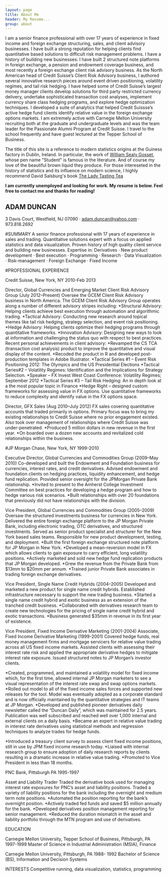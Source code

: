 ```yaml
---
layout: page
title: About Me
header: My Resume...
group: about
---
```


I am a senior finance professional with over 17 years of experience in fixed income and foreign exchange structuring, sales, and client advisory businesses. I have built a strong reputation for helping clients find quantitative based solutions to difficult risk management problems. I have a history of building new businesses: I have built 2 structured note platforms in foreign exchange, a pension and endowment coverage business, and most recently a foreign exchange client risk advisory business. As the North American head of Credit Suisse’s Client Risk Advisory business, I authored several innovative research pieces around event driven positioning, volatility regimes, and tail risk hedging. I have helped some of Credit Suisse’s largest money manager clients develop solutions for third party restricted currency delivery, undertake sophisticated transaction cost analyses, implement currency share class hedging programs, and explore hedge optimization techniques. I developed a suite of analytics that helped Credit Suissse’s active hedge fund clients identify relative value in the foreign exchange options markets. I am extremely active with Carnegie Mellon University recruiting both at the graduate and undergraduate levels and was the team leader for the Passionate Alumni Program at Credit Suisse. I travel to the school frequently and have guest lectured at the Tepper School of Business.

The title of this site is a reference to modern statistics origins at the Guiness factory in Dublin, Ireland. In particular, the
work of [William Sealy Gosset](http://en.wikipedia.org/wiki/William_Sealy_Gosset), whose pen name "Student" is famous in the literature.  And of course my love of the beautiful brown liquid they produce. For those intereseted in the history of statistics and its
influence on modern science, I highly recommend David Salsburg's book [The Lady Tasting Tea](http://www.amazon.com/dp/0805071342/?tag=googhydr-20&hvadid=7782417427&hvpos=1t1&hvexid=&hvnetw=g&hvrand=2033946875574972504&hvpone=12.91&hvptwo=&hvqmt=b&ref=pd_sl_7e3tmf0o8p_b)

**I am currently unemployed and looking for work. My resume is below. Feel free to contact me and thanks for reading!**



## ADAM DUNCAN
3 Davis Court, Westfield, NJ  07090 · adam.duncan@yahoo.com · 973.818.2692
 
#SUMMARY
A senior finance professional with 17 years of experience in sales and trading.  Quantitative solutions expert with a focus on applied statistics and data visualization.  Proven history of high quality client service and building new businesses.
Expertise in: Derivatives · New product development · Best execution · Programming · Research · Data Visualization  · Risk-management · Foreign Exchange · Fixed Income
 
 
#PROFESSIONAL EXPERIENCE
 
Credit Suisse, New York, NY   2010-Feb 2013
 
Director, Global Currencies and Emerging Market Client Risk Advisory Group (July 2012–Present)
Oversee the GCEM Client Risk Advisory business in North America. The GCEM Client Risk Advisory Group operates along a number of different advisory stripes including:
  *Structural Advisory: Helping clients achieve best execution through automation and algorithmic trading.
  *Tactical Advisory: Conducting new research around topical themes like tail risk hedging, strategy selection, and event risk positioning.
  *Hedge Advisory: Helping clients optimize their hedging programs through quantitative frameworks.
  *Innovation Advisory: Designing new ways to look at information and challenging the status quo with respect to best practices.
Recent personal achievements in client advisory:
  *Revamped the CS TCA (transaction cost analysis) product to improve the quantitative and visual display of the content.
  *Recoded the product in R and developed post-production templates in Adobe Illustrator.
  *Tactical Series #1 – Event Risk Positioning 2012: The Olympics and the US Presidential Elections
  *Tactical Series#2 – Volatility Regimes: Identification and the Implications for Strategy Selection.
  *Speaker – FX Invest West Coast Conference: Volatility Regimes; September 2012
  *Tactical Series #3 – Tail Risk Hedging: An in depth look at a the most popular topic in Finance
  *Hedge Right – designed custom frameworks for assessing value in FX options. Use quantitative frameworks to reduce complexity and identify value in the FX options space.
 
Director, GFX Sales (Aug 2010–July 2012)
FX sales covering quantitative accounts that traded primarily in options. Primary focus was to bring my existing relationships to Credit Suisse where no prior engagement existed. Also took over management of relationships where Credit Suisse was under-penetrated. 
  *Produced 5 million dollars in new revenue in the first year.
  *On boarded over a dozen new accounts and revitalized cold relationships within the business.
 

#JP Morgan Chase, New York, NY 1999-2010
 
Executive Director, Global Currencies and Commodities Group (2009–May 2010)
Co-developed and built the Endowment and Foundation business for currencies, interest rates, and credit derivatives.  Advised endowment and foundation clients on hedging practices, liquidity enhancement, and hedge fund replication.  Provided senior oversight for the JPMorgan Private Bank relationship.
  *Invited to present to the Amherst College Investment Committee on best practices for developing a hedge program and how to hedge various risk scenarios.
  *Built relationships with over 20 foundations that previously did not have relationships with the division.
 
Vice President, Global Currencies and Commodities Group (2005–2009)
Oversaw the structured investments business for currencies in New York.  Delivered the entire foreign exchange platform to the JP Morgan Private Bank, including electronic trading, OTC derivatives, and structured investments.  Served as senior product specialist and structurer for the New York based sales teams.  Responsible for new product development, testing, and deployment.
  *Built the first foreign exchange structured note platform for JP Morgan in New York.
  *Developed a mean-reversion model in FX which allows clients to gain exposure to carry efficient, long volatility positions.
  *Actively marketed and sold new hedge fund replication products that JP Morgan developed.
  *Grew the revenue from the Private Bank from $13mm to $20mm per annum.
  *Trained junior Private Bank associates in trading foreign exchange derivatives.
 
Vice President, Single Name Credit Hybrids (2004–2005)
Developed and marketed a new product for single name credit hybrids.  Established infrastructure necessary to support the new trading business.
  *Started a single name credit hybrid and exotic business as an extension of the tranched credit business.
  *Collaborated with derivatives research team to create new technologies for the pricing of single name credit hybrid and exotic transactions.
  *Business generated $35mm in revenue in its first year of existence.
 
Vice President, Fixed Income Derivative Marketing (2001-2004)
Associate, Fixed Income Derivative Marketing (1999-2001)
Covered hedge funds, real money management firms and mortgage servicers for relative value trading across all US fixed income markets.  Assisted clients with assessing their interest rate risk and applied the appropriate derivative hedges to mitigate interest rate exposure.  Issued structured notes to JP Morgan’s investor clients.
 
  *Created, programmed, and maintained a volatility model for fixed income which, for the first time, allowed internal JP Morgan marketers to see a visual representation of the interest rate swap and swap options markets.
  *Rolled out model to all of the fixed income sales forces and supported new releases for the tool.  Model was eventually adopted as a corporate standard and is now officially maintained by the quantitative strategies and IT teams at JP Morgan.
  *Developed and published pioneer derivatives daily newsletter called the “Duncan Daily”, which was maintained for 2.5 years.  Publication was well subscribed and reached well over 1,000 internal and external clients on a daily basis.
  *Became an expert in relative value trading in interest rate derivatives using statistical methods and regression techniques to analyze trades for hedge funds.
 
  *Introduced a treasury client survey to assess client fixed income positions, still in use by JPM fixed income research today.
  *Liaised with internal research group to ensure adoption of daily research reports by clients resulting in a dramatic increase in relative value trading.
  *Promoted to Vice President in less than 18 months.
 
PNC Bank, Pittsburgh PA  1995-1997
 
Asset and Liability Trader
Traded the derivative book used for managing interest rate exposures for PNC’s asset and liability positions.  Traded a variety of liability positions for the bank including the overnight and medium term note positions.
  *Automated the position reporting for the bank’s overnight position.
  *Actively traded fed funds and saved $5 million annually for the bank.
  *Developed derivatives position management reporting for senior management.
  *Reduced the duration mismatch in the asset and liability portfolio through the MTN program and use of derivatives.
 
EDUCATION        

Carnegie Mellon University, Tepper School of Business, Pittsburgh, PA  1997-1999
Master of Science in Industrial Administration (MSIA), Finance
                  
Carnegie Mellon University, Pittsburgh, PA 1988- 1992
Bachelor of Science (BS), Information and Decision Systems
 
INTERESTS
Competitive running, data visualization, statistics, programming